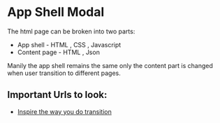 # App Shell Modal

The html page can be broken into two parts:

- App shell - HTML , CSS , Javascript
- Content page - HTML , Json


Manily the app shell remains the same only the content part is changed when user transition to different pages.







## Important Urls to look:

- [Inspire the way you do transition](http://www.appanimations.com/category/transition)